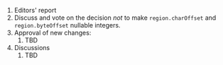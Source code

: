 1. Editors' report
1. Discuss and vote on the decision _not_ to make `region.charOffset` and `region.byteOffset` nullable integers.
1. Approval of new changes:
    1. TBD
1. Discussions
    1. TBD
